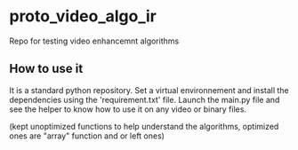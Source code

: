 # proto_video_algo_ir
Repo for testing video enhancemnt algorithms

## How to use it 

It is a standard python repository. Set a virtual environnement and install the dependencies using the 'requirement.txt' file.
Launch the main.py file and see the helper to know how to use it on any video or binary files.

(kept unoptimized functions to help understand the algorithms, optimized ones are "array" function and or left ones)